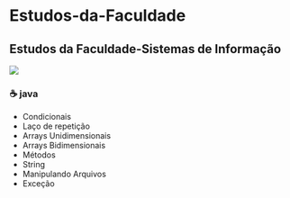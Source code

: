 # Estudos-da-Faculdade
 
## Estudos da Faculdade-Sistemas de Informação

<img src="https://i.pinimg.com/originals/cd/99/da/cd99da478b844432c52cc08cf06bdd6e.jpg">
 
### :coffee: java
 
- Condicionais
- Laço de repetição
- Arrays Unidimensionais
- Arrays Bidimensionais
- Métodos
- String
- Manipulando Arquivos
- Exceção 


